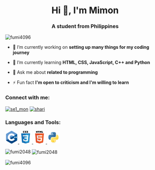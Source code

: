 <h1 align="center">Hi 👋, I'm Mimon</h1>
<h3 align="center">A student from Philippines</h3>

<p align="left"> <img src="https://komarev.com/ghpvc/?username=fumi4096&label=Profile%20views&color=0e75b6&style=flat" alt="fumi4096" /> </p>

- 🔭 I’m currently working on **setting up many things for my coding journey**

- 🌱 I’m currently learning **HTML, CSS, JavaScript, C++ and Python**

- 💬 Ask me about **related to programming**

- ⚡ Fun fact **I'm open to criticism and I'm willing to learn**

<h3 align="left">Connect with me:</h3>
<p align="left">
<a href="https://instagram.com/se1_mon" target="blank"><img align="center" src="https://raw.githubusercontent.com/rahuldkjain/github-profile-readme-generator/master/src/images/icons/Social/instagram.svg" alt="se1_mon" height="30" width="40" /></a>
<a href="https://www.youtube.com/c/shari" target="blank"><img align="center" src="https://raw.githubusercontent.com/rahuldkjain/github-profile-readme-generator/master/src/images/icons/Social/youtube.svg" alt="shari" height="30" width="40" /></a>
</p>

<h3 align="left">Languages and Tools:</h3>
<p align="left"> <a href="https://www.w3schools.com/cpp/" target="_blank" rel="noreferrer"> <img src="https://raw.githubusercontent.com/devicons/devicon/master/icons/cplusplus/cplusplus-original.svg" alt="cplusplus" width="40" height="40"/> </a> <a href="https://www.w3schools.com/css/" target="_blank" rel="noreferrer"> <img src="https://raw.githubusercontent.com/devicons/devicon/master/icons/css3/css3-original-wordmark.svg" alt="css3" width="40" height="40"/> </a> <a href="https://www.w3.org/html/" target="_blank" rel="noreferrer"> <img src="https://raw.githubusercontent.com/devicons/devicon/master/icons/html5/html5-original-wordmark.svg" alt="html5" width="40" height="40"/> </a> <a href="https://www.python.org" target="_blank" rel="noreferrer"> <img src="https://raw.githubusercontent.com/devicons/devicon/master/icons/python/python-original.svg" alt="python" width="40" height="40"/> </a> </p>

<p><img align="left" src="https://github-readme-stats.vercel.app/api/top-langs?username=fumi4096&show_icons=true&locale=en&layout=compact" alt="fumi2048" /></p>

<p>&nbsp;<img align="center" src="https://github-readme-stats.vercel.app/api?username=fumi4096&show_icons=true&locale=en" alt="fumi2048" /></p>

<p><img align="center" src="https://github-readme-streak-stats.herokuapp.com/?user=fumi4096&" alt="fumi4096" /></p>


